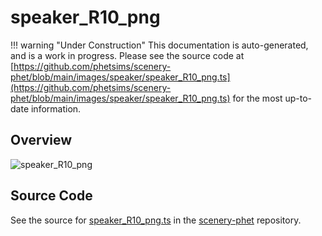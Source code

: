 # speaker_R10_png

!!! warning "Under Construction"
    This documentation is auto-generated, and is a work in progress. Please see the source code at
    [https://github.com/phetsims/scenery-phet/blob/main/images/speaker/speaker_R10_png.ts](https://github.com/phetsims/scenery-phet/blob/main/images/speaker/speaker_R10_png.ts) for the most up-to-date information.

## Overview



<img id="doc-image" alt="speaker_R10_png">
<script type="module">
import { speaker_R10_png } from '/lib/scenerystack.esm.min.js';

if ( speaker_R10_png instanceof HTMLImageElement ) {
  document.querySelector( '#doc-image' ).src = speaker_R10_png.src;
}
else if ( Array.isArray( speaker_R10_png ) ) {
  document.querySelector( '#doc-image' ).src = speaker_R10_png[ 0 ].url;
}
</script>




## Source Code

See the source for [speaker_R10_png.ts](https://github.com/phetsims/scenery-phet/blob/main/images/speaker/speaker_R10_png.ts) in the [scenery-phet](https://github.com/phetsims/scenery-phet) repository.
